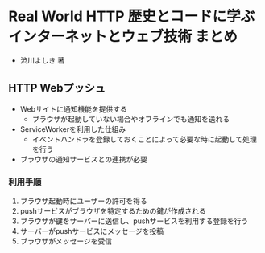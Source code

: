 # Real World HTTP 歴史とコードに学ぶインターネットとウェブ技術 まとめ
- 渋川よしき 著

## HTTP Webプッシュ
- Webサイトに通知機能を提供する
  - ブラウザが起動していない場合やオフラインでも通知を送れる
- ServiceWorkerを利用した仕組み
  - イベントハンドラを登録しておくことによって必要な時に起動して処理を行う
- ブラウザの通知サービスとの連携が必要

### 利用手順
1. ブラウザ起動時にユーザーの許可を得る
2. pushサービスがブラウザを特定するための鍵が作成される
3. ブラウザが鍵をサーバーに送信し、pushサービスを利用する登録を行う
4. サーバーがpushサービスにメッセージを投稿
5. ブラウザがメッセージを受信
